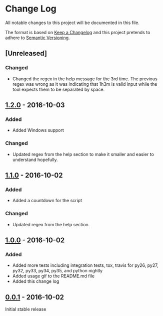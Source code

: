 # Change Log
All notable changes to this project will be documented in this file.

The format is based on [Keep a Changelog](http://keepachangelog.com/) 
and this project pretends to adhere to [Semantic Versioning](http://semver.org/).

## [Unreleased]

### Changed

- Changed the regex in the help message for the 3rd time. The previous regex was wrong as it was indicating that 1h3m is valid input while the tool expects them to be separated by space.

## [1.2.0] - 2016-10-03

### Added
- Added Windows support

### Changed
- Updated regex from the help section to make it smaller and easier to understand hopefully. 

## [1.1.0]  - 2016-10-02

### Added
- Added a countdown for the script

### Changed
- Updated regex from the help section.

## [1.0.0] - 2016-10-02

### Added
- Added more tests including integration tests, tox, travis for py26, py27, py32, py33, py34, py35, and python nightly
- Added usage gif to the README.md file
- Added this change log

## [0.0.1] - 2016-10-02

Initial stable release

[1.2.0]: https://github.com/liviu-/ding/compare/v1.1.0..v1.2.0
[1.1.0]: https://github.com/liviu-/ding/compare/v1.0.0...v1.1.0
[1.0.0]: https://github.com/liviu-/ding/compare/v0.0.1...v1.0.0
[0.0.1]: https://github.com/liviu-/ding/tree/v0.0.1
